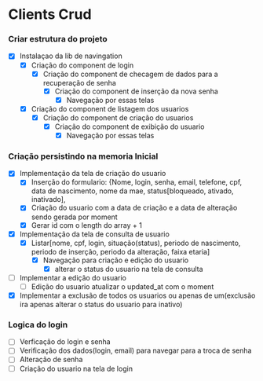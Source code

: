 # Clients Crud

### Criar estrutura do projeto

- [x] Instalaçao da lib de navingation
  - [x] Criação do component de login
    - [x] Criação do component de checagem de dados para a recuperação de senha
      - [x] Criação do component de inserção da nova senha
        - [x] Navegação por essas telas
  - [x] Criação do component de listagem dos usuarios
    - [x] Criação do component de criação do usuarios
      - [x] Criação do component de exibição do usuario
        - [x] Navegação por essas telas

### Criação persistindo na memoria Inicial

- [x] Implementação da tela de criação do usuario
  - [x] Inserção do formulario: {Nome, login, senha, email, telefone, cpf, data de nascimento, nome da mae, status[bloqueado, ativado, inativado],
  - [x] Criação do usuario com a data de criação e a data de alteração sendo gerada por moment
  - [x] Gerar id com o length do array + 1
- [x] Implementação da tela de consulta de usuario
  - [x] Listar[nome, cpf, login, situação(status), periodo de nascimento, periodo de inserção, periodo da alteração, faixa etaria]
    - [x] Navegação para criação e edição do usuario
      - [x] alterar o status do usuario na tela de consulta
- [ ] Implementar a edição do usuario
  - [ ] Edição do usuario atualizar o updated_at com o moment
- [x] Implementar a exclusão de todos os usuarios ou apenas de um(exclusão ira apenas alterar o status do usuario para inativo)

### Logica do login
 - [ ] Verficação do login e senha
 - [ ] Verificação dos dados(login, email) para navegar para a troca de senha
 - [ ] Alteração de senha
 - [ ] Criação do usuario na tela de login 
